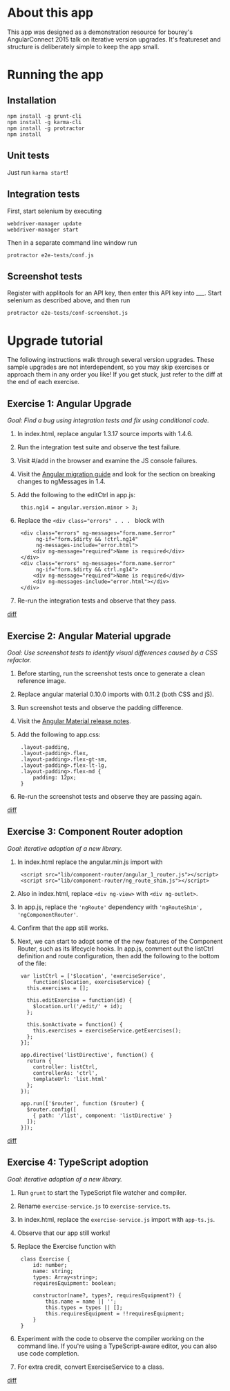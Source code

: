# About this app

This app was designed as a demonstration resource for bourey's AngularConnect 2015 talk on iterative 
version upgrades.  It's featureset and structure is deliberately simple to keep the app small.


# Running the app

## Installation

```
npm install -g grunt-cli
npm install -g karma-cli
npm install -g protractor
npm install
```

## Unit tests

Just run `karma start`!

## Integration tests

First, start selenium by executing

```
webdriver-manager update
webdriver-manager start
```

Then in a separate command line window run 
```
protractor e2e-tests/conf.js
```

## Screenshot tests

Register with applitools for an API key, then enter this API key into ___.  Start selenium as
described above, and then run
```
protractor e2e-tests/conf-screenshot.js
```

# Upgrade tutorial

The following instructions walk through several version upgrades.  These sample 
upgrades are not interdependent, so you may skip exercises or approach them in 
any order you like!  If you get stuck, just refer to the diff at the end of each
exercise.


## Exercise 1: Angular Upgrade

*Goal: Find a bug using integration tests and fix using conditional code.*

1. In index.html, replace angular 1.3.17 source imports with 1.4.6.

2. Run the integration test suite and observe the test failure.

3. Visit #/add in the browser and examine the JS console failures.

4. Visit the [Angular migration guide](https://docs.angularjs.org/guide/migration) 
and look for the section on breaking changes to ngMessages in 1.4.

5. Add the following to the editCtrl in app.js:

        this.ng14 = angular.version.minor > 3;

6. Replace the ```<div class="errors" . . . ``` block with 

        <div class="errors" ng-messages="form.name.$error" 
             ng-if="form.$dirty && !ctrl.ng14" 
             ng-messages-include="error.html">
        	<div ng-message="required">Name is required</div>
        </div>        
        <div class="errors" ng-messages="form.name.$error" 
             ng-if="form.$dirty && ctrl.ng14">
        	<div ng-message="required">Name is required</div>
        	<div ng-messages-include="error.html"></div>
        </div>

7. Re-run the integration tests and observe that they pass.

[diff](https://github.com/bourey/circuit-workout/compare/angular-upgrade)

## Exercise 2: Angular Material upgrade

*Goal: Use screenshot tests to identify visual differences caused by a CSS 
refactor.*

1. Before starting, run the screenshot tests once to generate a clean reference 
image.

2. Replace angular material 0.10.0 imports with 0.11.2 (both CSS and jS).

3. Run screenshot tests and observe the padding difference.

4. Visit the [Angular Material release notes](https://github.com/angular/material/blob/master/CHANGELOG.md#breaking-changes-3).

5. Add the following to app.css:

        .layout-padding, 
        .layout-padding>.flex, 
        .layout-padding>.flex-gt-sm, 
        .layout-padding>.flex-lt-lg, 
        .layout-padding>.flex-md {
        	padding: 12px;
        }

6. Re-run the screenshot tests and observe they are passing again.

[diff](https://github.com/bourey/circuit-workout/compare/material-upgrade)


## Exercise 3: Component Router adoption

*Goal: iterative adoption of a new library.*

1. In index.html replace the angular.min.js import with

        <script src="lib/component-router/angular_1_router.js"></script>
        <script src="lib/component-router/ng_route_shim.js"></script>

2. Also in index.html, replace `<div ng-view>` with `<div ng-outlet>`.

3. In app.js, replace the `'ngRoute'` dependency with `'ngRouteShim', 
'ngComponentRouter'`.

4. Confirm that the app still works.

5. Next, we can start to adopt some of the new features of the Component Router,
such as its lifecycle hooks.  In app.js, comment out the listCtrl definition and
route configuration, then add the following to the bottom of the file:

        var listCtrl = ['$location', 'exerciseService', 
            function($location, exerciseService) {
          this.exercises = [];

          this.editExercise = function(id) {
            $location.url('/edit/' + id);
          };
            
          this.$onActivate = function() {
            this.exercises = exerciseService.getExercises();
          };
        }];
        
        app.directive('listDirective', function() {
          return {
            controller: listCtrl,
            controllerAs: 'ctrl',
            templateUrl: 'list.html'
          };
        });
        
        app.run(['$router', function ($router) {
          $router.config([
            { path: '/list', component: 'listDirective' }
          ]);
        }]);

[diff](https://github.com/bourey/circuit-workout/compare/component-router)


## Exercise 4: TypeScript adoption

*Goal: iterative adoption of a new library.*

1. Run `grunt` to start the TypeScript file watcher and compiler.

2. Rename `exercise-service.js` to `exercise-service.ts`.  

3. In index.html, replace the `exercise-service.js` import with `app-ts.js`.

4. Observe that our app still works!

5. Replace the Exercise function with

        class Exercise {
            id: number;
            name: string;
            types: Array<string>;
            requiresEquipment: boolean;
        
            constructor(name?, types?, requiresEquipment?) {
                this.name = name || '';
                this.types = types || [];
                this.requiresEquipment = !!requiresEquipment;
            }
        }

6. Experiment with the code to observe the compiler working on the command line.
If you're using a TypeScript-aware editor, you can also use code completion.

7. For extra credit, convert ExerciseService to a class.

[diff](https://github.com/bourey/circuit-workout/compare/typescript)
